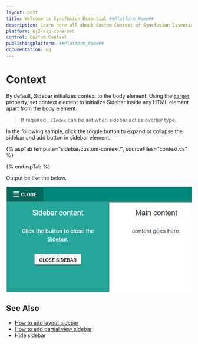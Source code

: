 ```yaml
---
layout: post
title: Welcome to Syncfusion Essential ##Platform_Name##
description: Learn here all about Custom Context of Syncfusion Essential ##Platform_Name## widgets based on HTML5 and jQuery.
platform: ej2-asp-core-mvc
control: Custom Context
publishingplatform: ##Platform_Name##
documentation: ug
---
```



# Context

By default, Sidebar initializes context to the body element. Using the [`target`](https://help.syncfusion.com/cr/aspnetcore-js2/Syncfusion.EJ2~Syncfusion.EJ2.Navigations.Sidebar~Target.html) property, set context element to initialize Sidebar inside any HTML element apart from the body element.

> If required , `zIndex` can be set when sidebar act as overlay type.

In the following sample, click the toggle button to expand or collapse the sidebar and add button in sidebar element.

{% aspTab template="sidebar/custom-context/", sourceFiles="context.cs" %}

{% endaspTab %}

Output be like the below.

![Sidebar Sample](./images/target.png)

## See Also

* [How to add layout sidebar](./how-to/layout-page-sidebar)
* [How to add partial view sidebar](./how-to/sidebar-with-partial-view)
* [Hide sidebar](./how-to/hide-sidebar)
